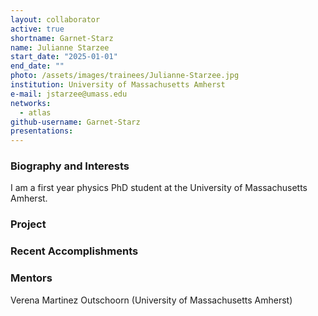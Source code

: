 ```yaml
---
layout: collaborator
active: true
shortname: Garnet-Starz
name: Julianne Starzee
start_date: "2025-01-01"
end_date: ""
photo: /assets/images/trainees/Julianne-Starzee.jpg
institution: University of Massachusetts Amherst
e-mail: jstarzee@umass.edu
networks:
  - atlas
github-username: Garnet-Starz
presentations:
---
```

### Biography and Interests

I am a first year physics PhD student at the University of Massachusetts Amherst.

### Project


### Recent Accomplishments


### Mentors

Verena Martinez Outschoorn (University of Massachusetts Amherst)
